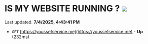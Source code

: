 # IS MY WEBSITE RUNNING ? [![](https://img.shields.io/static/v1?label=Sponsor&message=%E2%9D%A4&logo=GitHub&color=%23fe8e86)](https://github.com/sponsors/Youssef-Lehmam)

Last updated: **7/4/2025, 4:43:41 PM**

- `GET` [https://youssefservice.me](https://youssefservice.me) - **Up** (232ms)
